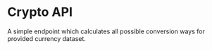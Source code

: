 # Crypto API
A simple endpoint which calculates all possible conversion ways for provided currency dataset.

